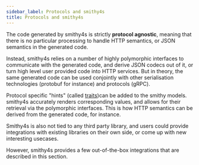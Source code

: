 ```yaml
---
sidebar_label: Protocols and smithy4s
title: Protocols and smithy4s
---
```


The code generated by smithy4s is strictly **protocol agnostic**, meaning that there is no particular processing to handle HTTP semantics, or JSON semantics in the generated code.

Instead, smithy4s relies on a number of highly polymorphic interfaces to communicate with the generated code, and derive JSON codecs out of it, or turn high level user provided code into HTTP services. But in theory, the same generated code can be used conjointly with other serialisation technologies (protobuf for instance) and protocols (gRPC).

Protocol specific "hints" (called [traits](../02-the-smithy-idl/02-traits.md))can be added to the smithy models. smithy4s accurately renders corresponding values, and allows for their retrieval via the polymorphic interfaces. This is how HTTP semantics can be derived from the generated code, for instance.

Smithy4s is also not tied to any third party library, and users could provide integrations with existing libraries on their own side, or come up with new interesting usecases.

However, smithy4s provides a few out-of-the-box integrations that are described in this section.
